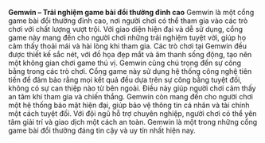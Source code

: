 **Gemwin – Trải nghiệm game bài đổi thưởng đỉnh cao**
Gemwin là một cổng game bài đổi thưởng đỉnh cao, nơi người chơi có thể tham gia vào các trò chơi với chất lượng vượt trội. Với giao diện hiện đại và dễ sử dụng, cổng game này mang đến cho người chơi những trải nghiệm tuyệt vời, giúp họ cảm thấy thoải mái và hài lòng khi tham gia. Các trò chơi tại Gemwin đều được thiết kế sắc nét, với đồ họa đẹp mắt và âm thanh sống động, tạo nên một không gian chơi game thú vị.
Gemwin cũng chú trọng đến sự công bằng trong các trò chơi. Cổng game này sử dụng hệ thống công nghệ tiên tiến để đảm bảo rằng mọi kết quả đều dựa trên sự công bằng tuyệt đối, không có sự can thiệp nào từ bên ngoài. Điều này giúp người chơi cảm thấy an tâm khi tham gia và chiến thắng.
Gemwin còn mang đến cho người chơi một hệ thống bảo mật hiện đại, giúp bảo vệ thông tin cá nhân và tài chính một cách tuyệt đối. Với đội ngũ hỗ trợ chuyên nghiệp, người chơi có thể yên tâm giải trí và giao dịch một cách an toàn. Gemwin là một trong những cổng game bài đổi thưởng đáng tin cậy và uy tín nhất hiện nay.
